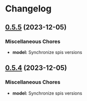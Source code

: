 # Changelog

## [0.5.5](https://github.com/gbbirkisson/spis/compare/model-v0.5.4...model-v0.5.5) (2023-12-05)


### Miscellaneous Chores

* **model:** Synchronize spis versions

## [0.5.4](https://github.com/gbbirkisson/spis/compare/model-v0.5.3...model-v0.5.4) (2023-12-05)


### Miscellaneous Chores

* **model:** Synchronize spis versions
